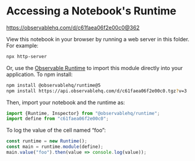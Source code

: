 # Accessing a Notebook's Runtime

https://observablehq.com/d/c61faea06f2e00c0@362

View this notebook in your browser by running a web server in this folder. For
example:

~~~sh
npx http-server
~~~

Or, use the [Observable Runtime](https://github.com/observablehq/runtime) to
import this module directly into your application. To npm install:

~~~sh
npm install @observablehq/runtime@5
npm install https://api.observablehq.com/d/c61faea06f2e00c0.tgz?v=3
~~~

Then, import your notebook and the runtime as:

~~~js
import {Runtime, Inspector} from "@observablehq/runtime";
import define from "c61faea06f2e00c0";
~~~

To log the value of the cell named “foo”:

~~~js
const runtime = new Runtime();
const main = runtime.module(define);
main.value("foo").then(value => console.log(value));
~~~
